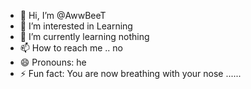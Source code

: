 - 👋 Hi, I’m @AwwBeeT
- 👀 I’m interested in Learning
- 🌱 I’m currently learning nothing
- 📫 How to reach me .. no
- 😄 Pronouns: he
- ⚡ Fun fact: You are now breathing with your nose ......

<!---
AwwBeeT/AwwBeeT is a ✨ special ✨ repository because its `README.md` (this file) appears on your GitHub profile.
You can click the Preview link to take a look at your changes.
--->
